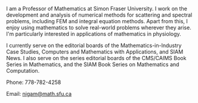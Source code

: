 
I am a Professor of Mathematics at Simon Fraser University. I work on the development and analysis of numerical methods for scattering and spectral problems, including FEM and integral equation methods. Apart from this, I enjoy using mathematics to solve real-world problems wherever they arise. I'm particularly interested in applications of mathematics in physiology.

I currently serve on the editorial boards of the Mathematics-in-Industry Case Studies, Computers and Mathematics with Applications, and SIAM News. I also serve on the series editorial boards of the CMS/CAIMS Book Series in Mathematics, and the SIAM Book Series on Mathematics and Computation.


Phone: 778-782-4258

Email: nigam@math.sfu.ca
